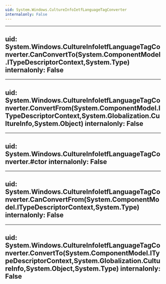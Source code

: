 ```yaml
---
uid: System.Windows.CultureInfoIetfLanguageTagConverter
internalonly: False
---
```


---
uid: System.Windows.CultureInfoIetfLanguageTagConverter.CanConvertTo(System.ComponentModel.ITypeDescriptorContext,System.Type)
internalonly: False
---

---
uid: System.Windows.CultureInfoIetfLanguageTagConverter.ConvertFrom(System.ComponentModel.ITypeDescriptorContext,System.Globalization.CultureInfo,System.Object)
internalonly: False
---

---
uid: System.Windows.CultureInfoIetfLanguageTagConverter.#ctor
internalonly: False
---

---
uid: System.Windows.CultureInfoIetfLanguageTagConverter.CanConvertFrom(System.ComponentModel.ITypeDescriptorContext,System.Type)
internalonly: False
---

---
uid: System.Windows.CultureInfoIetfLanguageTagConverter.ConvertTo(System.ComponentModel.ITypeDescriptorContext,System.Globalization.CultureInfo,System.Object,System.Type)
internalonly: False
---
